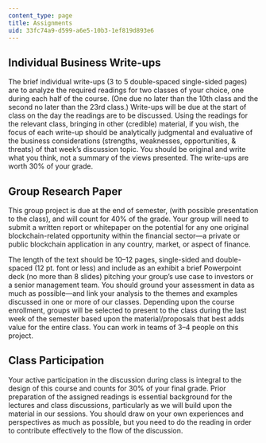 ```yaml
---
content_type: page
title: Assignments
uid: 33fc74a9-d599-a6e5-10b3-1ef819d893e6
---
```


Individual Business Write-ups
-----------------------------

The brief individual write-ups (3 to 5 double-spaced single-sided pages) are to analyze the required readings for two classes of your choice, one during each half of the course. (One due no later than the 10th class and the second no later than the 23rd class.) Write-ups will be due at the start of class on the day the readings are to be discussed. Using the readings for the relevant class, bringing in other (credible) material, if you wish, the focus of each write-up should be analytically judgmental and evaluative of the business considerations (strengths, weaknesses, opportunities, & threats) of that week’s discussion topic. You should be original and write what you think, not a summary of the views presented. The write-ups are worth 30% of your grade. 

Group Research Paper
--------------------

This group project is due at the end of semester, (with possible presentation to the class), and will count for 40% of the grade. Your group will need to submit a written report or whitepaper on the potential for any one original blockchain-related opportunity within the financial sector—a private or public blockchain application in any country, market, or aspect of finance.

The length of the text should be 10–12 pages, single-sided and double-spaced (12 pt. font or less) and include as an exhibit a brief Powerpoint deck (no more than 8 slides) pitching your group’s use case to investors or a senior management team. You should ground your assessment in data as much as possible—and link your analysis to the themes and examples discussed in one or more of our classes. Depending upon the course enrollment, groups will be selected to present to the class during the last week of the semester based upon the material/proposals that best adds value for the entire class. You can work in teams of 3–4 people on this project.

Class Participation
-------------------

Your active participation in the discussion during class is integral to the design of this course and counts for 30% of your final grade. Prior preparation of the assigned readings is essential background for the lectures and class discussions, particularly as we will build upon the material in our sessions. You should draw on your own experiences and perspectives as much as possible, but you need to do the reading in order to contribute effectively to the flow of the discussion.